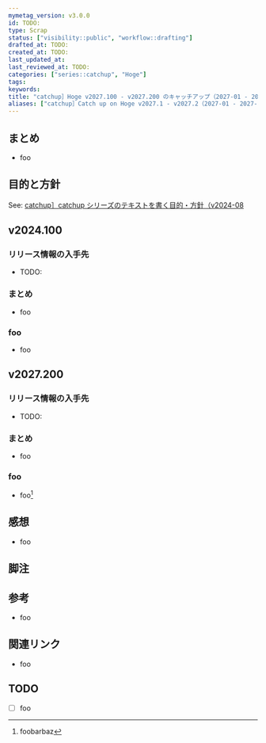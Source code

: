 ```yaml
---
mymetag_version: v3.0.0
id: TODO:
type: Scrap
status: ["visibility::public", "workflow::drafting"]
drafted_at: TODO:
created_at: TODO:
last_updated_at:
last_reviewed_at: TODO:
categories: ["series::catchup", "Hoge"]
tags:
keywords:
title: "catchup］Hoge v2027.100 - v2027.200 のキャッチアップ（2027-01 - 2027-07"
aliases: ["catchup］Catch up on Hoge v2027.1 - v2027.2（2027-01 - 2027-07"]
---
```


## まとめ

- foo

## 目的と方針

See: [catchup］catchup シリーズのテキストを書く目的・方針（v2024-08](./72b2608e-8b0f-4ccd-a366-9093a8d48f2a.md)

## v2024.100

### リリース情報の入手先

- TODO:

### まとめ

- foo

### foo

- foo

## v2027.200

### リリース情報の入手先

- TODO:

### まとめ

- foo

### foo

- foo[^1]

## 感想

- foo

## 脚注

[^1]: foobarbaz

## 参考

- foo

## 関連リンク

- foo

## TODO

- [ ] foo
